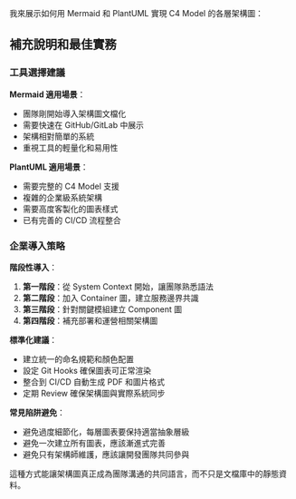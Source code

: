 我來展示如何用 Mermaid 和 PlantUML 實現 C4 Model 的各層架構圖：

## 補充說明和最佳實務

### 工具選擇建議

**Mermaid 適用場景**：
- 團隊剛開始導入架構圖文檔化
- 需要快速在 GitHub/GitLab 中展示
- 架構相對簡單的系統
- 重視工具的輕量化和易用性

**PlantUML 適用場景**：
- 需要完整的 C4 Model 支援
- 複雜的企業級系統架構
- 需要高度客製化的圖表樣式
- 已有完善的 CI/CD 流程整合

### 企業導入策略

**階段性導入**：
1. **第一階段**：從 System Context 開始，讓團隊熟悉語法
2. **第二階段**：加入 Container 圖，建立服務邊界共識
3. **第三階段**：針對關鍵模組建立 Component 圖
4. **第四階段**：補充部署和運營相關架構圖

**標準化建議**：
- 建立統一的命名規範和顏色配置
- 設定 Git Hooks 確保圖表可正常渲染
- 整合到 CI/CD 自動生成 PDF 和圖片格式
- 定期 Review 確保架構圖與實際系統同步

**常見陷阱避免**：
- 避免過度細節化，每層圖表要保持適當抽象層級
- 避免一次建立所有圖表，應該漸進式完善
- 避免只有架構師維護，應該讓開發團隊共同參與

這種方式能讓架構圖真正成為團隊溝通的共同語言，而不只是文檔庫中的靜態資料。
